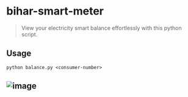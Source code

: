 # bihar-smart-meter
> View your electricity smart balance effortlessly with this python script.


## Usage
`python balance.py <consumer-number>`

## ![image](https://i.imgur.com/jW6PBal.gif)
